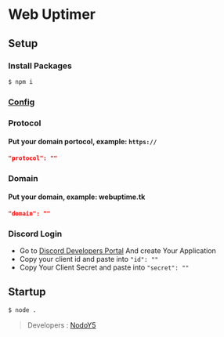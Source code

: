 # Web Uptimer

## Setup

### Install Packages
```sh
$ npm i
```
### [Config](https://github.com/NodoY5/uptimer/blob/main/config.json)

### Protocol
#### Put your domain portocol, example: `https://`
```json
"protocol": ""
```
### Domain
#### Put your domain, example: webuptime.tk
```json
"domain": ""
```

### Discord Login
- Go to [Discord Developers Portal](https://discord.com/developers/applications) And create Your Application
- Copy your client id and paste into `"id": ""`
- Copy Your Client Secret and paste into `"secret": ""`

## Startup
```sh
$ node .
```

> Developers : [NodoY5](https://github.com/NodoY5)
